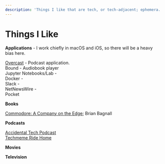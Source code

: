 ```yaml
---
description: 'Things I like that are tech, or tech-adjacent; ephemera.'
---
```


# Things I Like

**Applications** - I work chiefly in macOS and iOS, so there will be a heavy bias here. 

[Overcast](http://overcast.fm) - Podcast application.  
Bound - Audiobook player  
Jupyter Notebooks/Lab -   
Docker -   
Slack -  
NetNewsWire -   
Pocket

**Books**

[Commodore: A Company on the Edge](https://www.goodreads.com/book/show/20434467-commodore); Brian Bagnall

**Podcasts**

[Accidental Tech Podcast](http://atp.fm)  
[Techmeme Ride Home](https://www.ridehome.info/show/techmeme-ride-home/)

**Movies**

**Television**

